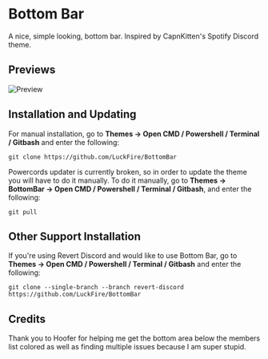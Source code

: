 # Bottom Bar
A nice, simple looking, bottom bar. Inspired by CapnKitten's Spotify Discord theme.

## Previews
![Preview](https://media.discordapp.net/attachments/738968109288914976/754510121748398130/unknown.png?width=1539&height=836)

## Installation and Updating
For manual installation, go to  **Themes -> Open CMD / Powershell / Terminal / Gitbash**  and enter the following:
```
git clone https://github.com/LuckFire/BottomBar
```

Powercords updater is currently broken, so in order to update the theme you will have to do it manually. To do it manually, go to **Themes -> BottomBar -> Open CMD / Powershell / Terminal / Gitbash**, and enter the following:
```
git pull
```

## Other Support Installation
If you're using Revert Discord and would like to use Bottom Bar, go to **Themes -> Open CMD / Powershell / Terminal / Gitbash**  and enter the following:
```
git clone --single-branch --branch revert-discord https://github.com/LuckFire/BottomBar
```


## Credits 
Thank you to Hoofer for helping me get the bottom area below the members list colored as well as finding multiple issues because I am super stupid.
